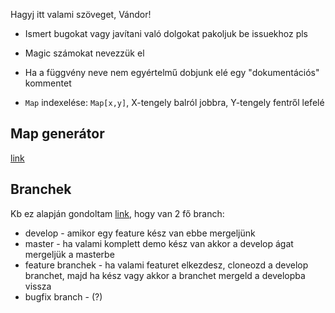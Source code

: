 Hagyj itt valami szöveget, Vándor!


* Ismert bugokat vagy javítani való dolgokat pakoljuk be issuekhoz pls

* Magic számokat nevezzük el

* Ha a függvény neve nem egyértelmű dobjunk elé egy "dokumentációs" kommentet

* `Map` indexelése: `Map[x,y]`, X-tengely balról jobbra, Y-tengely fentről lefelé

## Map generátor

[link](https://github.com/palmarbg/mazer)


## Branchek
Kb ez alapján gondoltam
[link](https://nvie.com/posts/a-successful-git-branching-model/),
hogy van 2 fő branch:

* develop - amikor egy feature kész van ebbe mergeljünk
* master - ha valami komplett demo kész van akkor a develop ágat mergeljük a masterbe
* feature branchek - ha valami featuret elkezdesz, cloneozd a develop branchet, majd ha kész vagy akkor a branchet mergeld a developba vissza
* bugfix branch - (?)

